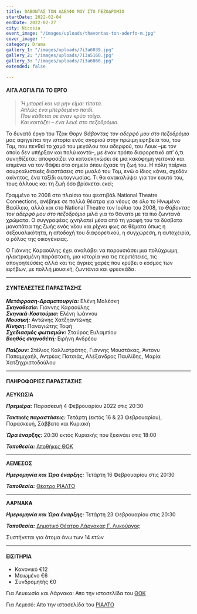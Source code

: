 ```yaml
---
title: ΘΑΒΟΝΤΑΣ ΤΟΝ ΑΔΕΛΦΟ ΜΟΥ ΣΤΟ ΠΕΖΟΔΡΟΜΙΟ
startDate: 2022-02-04
endDate: 2022-02-27
city: Nicosia
event_image: "/images/uploads/thavontas-ton-aderfo-m.jpg"
cover_image: ''
category: Drama
gallery_1: "/images/uploads/7i3a6039.jpg"
gallery_2: "/images/uploads/7i3a5160.jpg"
gallery_3: "/images/uploads/7i3a6066.jpg"
extended: false

---
```

#### ΛΙΓΑ ΛΟΓΙΑ ΓΙΑ ΤΟ ΕΡΓΟ

> _Ή μπορεί και να μην είμαι τίποτα.  
> Απλώς ένα μπερδεμένο παιδί.  
> Που κάθεται σε έναν κρύο τοίχο.  
> Και κοιτάζει – ένα λεκέ στο πεζοδρόμιο._

Το δυνατό έργο του Τζακ Θορν _Θάβοντας τον αδερφό μου στο πεζοδρόμιο_ μας αφηγείται την ιστορία ενός αγοριού στην πρώιμη εφηβεία του, του Τομ, που πενθεί το χαμό του μεγάλου του αδερφού, του Λουκ –με τον οποίο δεν υπήρξαν και πολύ κοντά–, με έναν τρόπο διαφορετικό απ’ ό,τι συνηθίζεται: αποφασίζει να κατασκηνώσει σε μια κακόφημη γειτονιά και επιμένει να τον θάψει στο σημείο όπου έχασε τη ζωή του. Η πόλη παίρνει σουρεαλιστικές διαστάσεις στο μυαλό του Τομ, ενώ ο ίδιος κάνει, σχεδόν ακίνητος, ένα ταξίδι αυτογνωσίας. Τι θα ανακαλύψει για τον εαυτό του, τους άλλους και τη ζωή όσο βρίσκεται εκεί;

Γραμμένο το 2008 στο πλαίσιο του φεστιβάλ National Theatre Connections, ανέβηκε σε πολλά θέατρα για νέους σε όλο το Ηνωμένο Βασίλειο, αλλά και στο National Theatre τον Ιούλιο του 2008, το _Θάβοντας τον αδερφό μου στο πεζοδρόμιο_ μιλά για το θάνατο με τα πιο ζωντανά χρώματα. Ο συγγραφέας ιχνηλατεί μέσα από τη γραφή του τα δύσβατα μονοπάτια της ζωής ενός νέου και ρίχνει φως σε θέματα όπως η σεξουαλικότητα, η αποδοχή του διαφορετικού, η συγχώρεση, η αυτοχειρία, ο ρόλος της οικογένειας.

Ο Γιάννης Καραούλης έχει αναλάβει να παρουσιάσει μια πολύχρωμη, ηλεκτρισμένη παράσταση, μια ιστορία για τις περιπέτειες, τις απογοητεύσεις αλλά και τις άγριες χαρές που κρύβει ο κόσμος των εφήβων, με πολλή μουσική, ζωντάνια και φρεσκάδα.

***

#### ΣΥΝΤΕΛΕΣΤΕΣ ΠΑΡΑΣΤΑΣΗΣ

**_Μετάφραση-Δραματουργία:_** Ελένη Μολέσκη  
**_Σκηνοθεσία:_** Γιάννης Καραούλης  
**_Σκηνικά-Κοστούμια:_** Ελένη Ιωάννου  
**_Μουσική:_** Αντώνης Χατζηαντώνης  
**_Κίνηση:_** Παναγιώτης Τοφή  
**_Σχεδιασμός φωτισμών:_** Σταύρος Ευλαμπίου  
**_Βοηθός σκηνοθέτή:_** Ειρήνη Ανδρέου

**_Παίζουν:_** Στέλιος Καλλιστράτης, Γιάννης Μουστάκας, Άντονυ Παπαμιχαήλ, Αντρέας Πατσιάς, Αλέξανδρος Παυλίδης, Μαρία Χατζηχριστοδούλου

***

#### ΠΛΗΡΟΦΟΡΙΕΣ ΠΑΡΑΣΤΑΣΗΣ

**ΛΕΥΚΩΣΙΑ**

**_Πρεμιέρα:_** Παρασκευή 4 Φεβρουαρίου 2022 στις 20:30

**_Τακτικές παραστάσεις:_** Τετάρτη (εκτός 16 & 23 Φεβρουαρίου), Παρασκευή, Σάββατο και Κυριακή

**_Ώρα έναρξης:_** 20:30 εκτός Κυριακής που ξεκινάει στις 18:00

**_Τοποθεσία:_** [Αποθήκες ΘΟΚ](https://www.google.com/maps/place/%CE%98%CE%AD%CE%B1%CF%84%CF%81%CE%BF+%CE%91%CF%80%CE%BF%CE%B8%CE%AE%CE%BA%CE%B5%CF%82+%CE%98%CE%9F%CE%9A/@35.1263705,33.3689318,17z/data=!3m1!4b1!4m5!3m4!1s0x14de19a27615e4f3:0xc1322f05215a0553!8m2!3d35.126417!4d33.3711337 "https://www.google.com/maps/place/%CE%98%CE%AD%CE%B1%CF%84%CF%81%CE%BF+%CE%91%CF%80%CE%BF%CE%B8%CE%AE%CE%BA%CE%B5%CF%82+%CE%98%CE%9F%CE%9A/@35.1263705,33.3689318,17z/data=!3m1!4b1!4m5!3m4!1s0x14de19a27615e4f3:0xc1322f05215a0553!8m2!3d35.126417!4d33.3711337")

***

**ΛΕΜΕΣΟΣ**

**_Ημερομηνία και Ώρα έναρξης:_** Τετάρτη 16 Φεβρουαρίου στις 20:30

**_Τοποθεσία:_** [Θέατρο ΡΙΑΛΤΟ](https://www.google.com/maps/place/Rialto+Theatre/@34.6797568,33.043364,17z/data=!3m1!4b1!4m5!3m4!1s0x14e7331ab1ec9197:0xdf6e42bed1d077b1!8m2!3d34.6797568!4d33.0455527 "Θέατρο ΡΙΑΛΤΟ")

***

**ΛΑΡΝΑΚΑ**

**_Ημερομηνία και Ώρα έναρξης:_** Τετάρτη 23 Φεβρουαρίου στις 20:30

**_Τοποθεσία:_** [Δημοτικό Θέατρο Λάρνακας Γ. Λυκούργος](https://www.google.com/maps/place/%CE%94%CE%B7%CE%BC%CE%BF%CF%84%CE%B9%CE%BA%CE%BF+%CE%98%CE%B5%CE%B1%CF%84%CF%81%CE%BF+%CE%9B%CE%B1%CF%81%CE%BD%CE%B1%CE%BA%CE%B1%CF%82/@34.9160535,33.6242074,17z/data=!3m1!4b1!4m5!3m4!1s0x14e08357d0583743:0x9596f1dd1e03bce6!8m2!3d34.9160535!4d33.6263961 "Δημοτικό Θέατρο Λάρνακας")

Συστήνεται για άτομα άνω των 14 ετών

***

#### ΕΙΣΙΤΗΡΙΑ

* Κανονικό €12
* Μειωμένο €6
* Συνδρομητής €0

Για Λευκωσία και Λάρνακα: Απο την ιστοσελίδα του [ΘΟΚ](https://www.thoc.org.cy/event/thabontas-ton-adelfo-moy-sto-pezodromio,4766,1333,el,shows "ΘΟΚ - εισιτήρια")

Για Λεμεσό: Απο την ιστοσελίδα του [ΡΙΑΛΤΟ](https://rialto.interticket.com/program/thavontaston-adjerpho-mou-sto-pezodjromio-2543 "Ριαλτο - εισιτήρια")